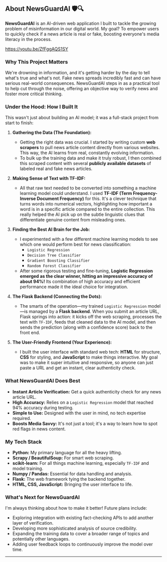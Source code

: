 ## About NewsGuardAI 🛡️🔍

**NewsGuardAI** is an AI-driven web application I built to tackle the growing problem of misinformation in our digital world. My goal? To empower users to quickly check if a news article is real or fake, boosting everyone's media literacy in the process.

https://youtu.be/ZfFggAQS1SY

### Why This Project Matters

We're drowning in information, and it's getting harder by the day to tell what's true and what's not. Fake news spreads incredibly fast and can have serious real-world consequences. NewsGuardAI steps in as a practical tool to help cut through the noise, offering an objective way to verify news and foster more critical thinking.

### Under the Hood: How I Built It

This wasn't just about building an AI model; it was a full-stack project from start to finish:

1.  **Gathering the Data (The Foundation):**
    * Getting the right data was crucial. I started by writing custom **web scrapers** to pull news article content directly from various websites. This way, the AI learns from real, constantly evolving information.
    * To bulk up the training data and make it truly robust, I then combined this scraped content with several **publicly available datasets** of labeled real and fake news articles.

2.  **Making Sense of Text with TF-IDF:**
    * All that raw text needed to be converted into something a machine learning model could understand. I used **TF-IDF (Term Frequency-Inverse Document Frequency)** for this. It's a clever technique that turns words into numerical vectors, highlighting how important a word is in a specific article compared to the entire collection. This really helped the AI pick up on the subtle linguistic clues that differentiate genuine content from misleading ones.

3.  **Finding the Best AI Brain for the Job:**
    * I experimented with a few different machine learning models to see which one would perform best for news classification:
        * `Logistic Regression`
        * `Decision Tree Classifier`
        * `Gradient Boosting Classifier`
        * `Random Forest Classifier`
    * After some rigorous testing and fine-tuning, **Logistic Regression emerged as the clear winner, hitting an impressive accuracy of about 94%!** Its combination of high accuracy and efficient performance made it the ideal choice for integration.

4.  **The Flask Backend (Connecting the Dots):**
    * The smarts of the operation—my trained `Logistic Regression` model—is managed by a **Flask backend**. When you submit an article URL, Flask springs into action: it kicks off the web scraping, processes the text with `TF-IDF`, feeds that cleaned data to the AI model, and then sends the prediction (along with a confidence score) back to the front end.

5.  **The User-Friendly Frontend (Your Experience):**
    * I built the user interface with standard web tech: **HTML** for structure, **CSS** for styling, and **JavaScript** to make things interactive. My goal was to make it super intuitive and responsive, so anyone can just paste a URL and get an instant, clear authenticity check.

### What NewsGuardAI Does Best

* **Instant Article Verification:** Get a quick authenticity check for any news article URL.
* **High Accuracy:** Relies on a `Logistic Regression` model that reached 94% accuracy during testing.
* **Simple to Use:** Designed with the user in mind, no tech expertise required.
* **Boosts Media Savvy:** It's not just a tool; it's a way to learn how to spot red flags in news content.

### My Tech Stack

* **Python:** My primary language for all the heavy lifting.
* **Scrapy / BeautifulSoup:** For smart web scraping.
* **scikit-learn:** For all things machine learning, especially `TF-IDF` and model training.
* **Numpy / Pandas:** Essential for data handling and analysis.
* **Flask:** The web framework tying the backend together.
* **HTML, CSS, JavaScript:** Bringing the user interface to life.

### What's Next for NewsGuardAI

I'm always thinking about how to make it better! Future plans include:

* Exploring integration with existing fact-checking APIs to add another layer of verification.
* Developing more sophisticated analysis of source credibility.
* Expanding the training data to cover a broader range of topics and potentially other languages.
* Adding user feedback loops to continuously improve the model over time.

---
